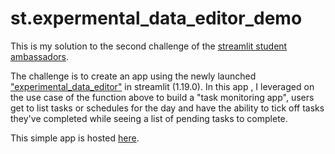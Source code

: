 # st.expermental_data_editor_demo

This is my solution to the second challenge of the [streamlit student ambassadors](https://discuss.streamlit.io/t/our-new-education-programs/34304).

The challenge is to create an app using the newly launched ["experimental_data_editor"](https://docs.streamlit.io/library/api-reference/widgets/st.experimental_data_editor) in streamlit (1.19.0).
In this app , I leveraged on the use case of the function above to build a "task monitoring app", users get to list tasks or schedules for the day and have the ability to tick
off tasks they've completed while seeing a list of pending tasks to complete.

This simple app is hosted [here](https://bwhiz-st-expermental-data-editor-demo-main-c4urj2.streamlit.app/).

